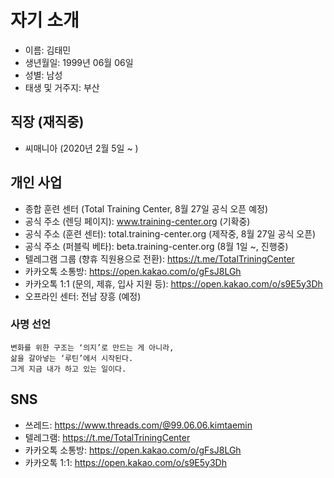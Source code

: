 # 자기 소개
- 이름: 김태민
- 생년월일: 1999년 06월 06일
- 성별: 남성
- 태생 및 거주지: 부산

## 직장 (재직중)
- 씨매니아 (2020년 2월 5일 ~ )

## 개인 사업
- 종합 훈련 센터 (Total Training Center, 8월 27일 공식 오픈 예정)
- 공식 주소 (렌딩 페이지): www.training-center.org (기확중)
- 공식 주소 (훈련 센터): total.training-center.org (제작중, 8월 27일 공식 오픈)
- 공식 주소 (퍼블릭 베타): beta.training-center.org (8월 1일 ~, 진행중)
- 텔레그램 그룹 (향휴 직원용으로 전환): https://t.me/TotalTriningCenter
- 카카오톡 소통방: https://open.kakao.com/o/gFsJ8LGh
- 카카오톡 1:1 (문의, 제휴, 입사 지원 등): https://open.kakao.com/o/s9E5y3Dh
- 오프라인 센터: 전남 장흥 (예정)

### 사명 선언
```
변화를 위한 구조는 ‘의지’로 만드는 게 아니라,
삶을 갈아넣는 ‘루틴’에서 시작된다.
그게 지금 내가 하고 있는 일이다.
```

## SNS
- 쓰레드: https://www.threads.com/@99.06.06.kimtaemin
- 텔레그램: https://t.me/TotalTriningCenter
- 카카오톡 소통방: https://open.kakao.com/o/gFsJ8LGh
- 카카오톡 1:1: https://open.kakao.com/o/s9E5y3Dh
